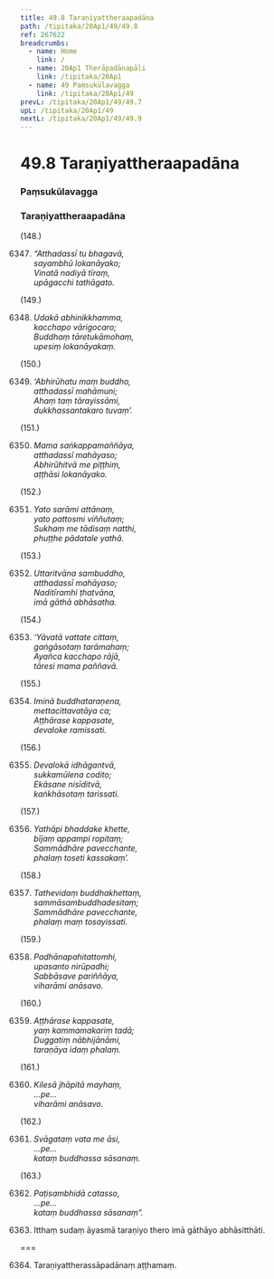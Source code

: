 ```yaml
---
title: 49.8 Taraṇiyattheraapadāna
path: /tipitaka/20Ap1/49/49.8
ref: 267622
breadcrumbs:
  - name: Home
    link: /
  - name: 20Ap1 Therāpadānapāḷi
    link: /tipitaka/20Ap1
  - name: 49 Paṃsukūlavagga
    link: /tipitaka/20Ap1/49
prevL: /tipitaka/20Ap1/49/49.7
upL: /tipitaka/20Ap1/49
nextL: /tipitaka/20Ap1/49/49.9
---
```


# 49.8 Taraṇiyattheraapadāna

### Paṃsukūlavagga

### Taraṇiyattheraapadāna

(148.)

6347. _“Atthadassī tu bhagavā,_  
_sayambhū lokanāyako;_  
_Vinatā nadiyā tīraṃ,_  
_upāgacchi tathāgato._  


(149.)

6348. _Udakā abhinikkhamma,_  
_kacchapo vārigocaro;_  
_Buddhaṃ tāretukāmohaṃ,_  
_upesiṃ lokanāyakaṃ._  


(150.)

6349. _‘Abhirūhatu maṃ buddho,_  
_atthadassī mahāmuni;_  
_Ahaṃ taṃ tārayissāmi,_  
_dukkhassantakaro tuvaṃ’._  


(151.)

6350. _Mama saṅkappamaññāya,_  
_atthadassī mahāyaso;_  
_Abhirūhitvā me piṭṭhiṃ,_  
_aṭṭhāsi lokanāyako._  


(152.)

6351. _Yato sarāmi attānaṃ,_  
_yato pattosmi viññutaṃ;_  
_Sukhaṃ me tādisaṃ natthi,_  
_phuṭṭhe pādatale yathā._  


(153.)

6352. _Uttaritvāna sambuddho,_  
_atthadassī mahāyaso;_  
_Naditīramhi ṭhatvāna,_  
_imā gāthā abhāsatha._  


(154.)

6353. _‘Yāvatā vattate cittaṃ,_  
_gaṅgāsotaṃ tarāmahaṃ;_  
_Ayañca kacchapo rājā,_  
_tāresi mama paññavā._  


(155.)

6354. _Iminā buddhataraṇena,_  
_mettacittavatāya ca;_  
_Aṭṭhārase kappasate,_  
_devaloke ramissati._  


(156.)

6355. _Devalokā idhāgantvā,_  
_sukkamūlena codito;_  
_Ekāsane nisīditvā,_  
_kaṅkhāsotaṃ tarissati._  


(157.)

6356. _Yathāpi bhaddake khette,_  
_bījaṃ appampi ropitaṃ;_  
_Sammādhāre pavecchante,_  
_phalaṃ toseti kassakaṃ’._  


(158.)

6357. _Tathevidaṃ buddhakhettaṃ,_  
_sammāsambuddhadesitaṃ;_  
_Sammādhāre pavecchante,_  
_phalaṃ maṃ tosayissati._  


(159.)

6358. _Padhānapahitattomhi,_  
_upasanto nirūpadhi;_  
_Sabbāsave pariññāya,_  
_viharāmi anāsavo._  


(160.)

6359. _Aṭṭhārase kappasate,_  
_yaṃ kammamakariṃ tadā;_  
_Duggatiṃ nābhijānāmi,_  
_taraṇāya idaṃ phalaṃ._  


(161.)

6360. _Kilesā jhāpitā mayhaṃ,_  
_…pe…_  
_viharāmi anāsavo._  


(162.)

6361. _Svāgataṃ vata me āsi,_  
_…pe…_  
_kataṃ buddhassa sāsanaṃ._  


(163.)

6362. _Paṭisambhidā catasso,_  
_…pe…_  
_kataṃ buddhassa sāsanaṃ”._  


6363. Itthaṃ sudaṃ āyasmā taraṇiyo thero imā gāthāyo abhāsitthāti.

===

6364. Taraṇiyattherassāpadānaṃ aṭṭhamaṃ.




